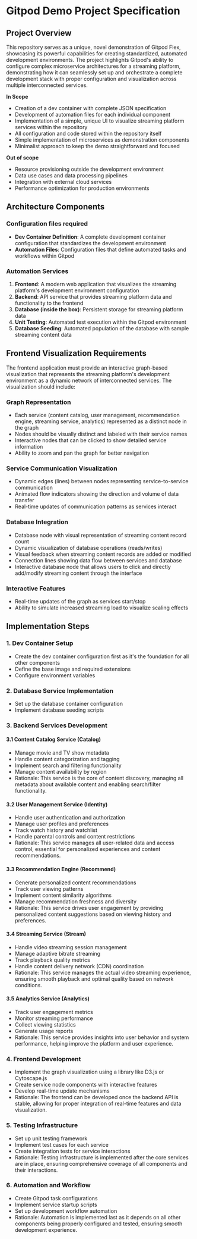 # Gitpod Demo Project Specification

## Project Overview

This repository serves as a unique, novel demonstration of Gitpod Flex, showcasing its powerful capabilities for creating standardized, automated development environments. The project highlights Gitpod's ability to configure complex microservice architectures for a streaming platform, demonstrating how it can seamlessly set up and orchestrate a complete development stack with proper configuration and visualization across multiple interconnected services.

**In Scope**
- Creation of a dev container with complete JSON specification
- Development of automation files for each individual component
- Implementation of a simple, unique UI to visualize streaming platform services within the repository
- All configuration and code stored within the repository itself
- Simple implementation of microservices as demonstration components
- Minimalist approach to keep the demo straightforward and focused

**Out of scope**
- Resource provisioning outside the development environment
- Data use cases and data processing pipelines
- Integration with external cloud services
- Performance optimization for production environments

## Architecture Components

### Configuration files required

- **Dev Container Definition**: A complete development container configuration that standardizes the development environment
- **Automation Files**: Configuration files that define automated tasks and workflows within Gitpod

### Automation Services

1. **Frontend**: A modern web application that visualizes the streaming platform's development environment configuration
2. **Backend**: API service that provides streaming platform data and functionality to the frontend
3. **Database (inside the box)**: Persistent storage for streaming platform data
4. **Unit Testing**: Automated test execution within the Gitpod environment
5. **Database Seeding**: Automated population of the database with sample streaming content data

## Frontend Visualization Requirements

The frontend application must provide an interactive graph-based visualization that represents the streaming platform's development environment as a dynamic network of interconnected services. The visualization should include:

### Graph Representation
- Each service (content catalog, user management, recommendation engine, streaming service, analytics) represented as a distinct node in the graph
- Nodes should be visually distinct and labeled with their service names
- Interactive nodes that can be clicked to show detailed service information
- Ability to zoom and pan the graph for better navigation

### Service Communication Visualization
- Dynamic edges (lines) between nodes representing service-to-service communication
- Animated flow indicators showing the direction and volume of data transfer
- Real-time updates of communication patterns as services interact

### Database Integration
- Database node with visual representation of streaming content record count
- Dynamic visualization of database operations (reads/writes)
- Visual feedback when streaming content records are added or modified
- Connection lines showing data flow between services and database
- Interactive database node that allows users to click and directly add/modify streaming content through the interface

### Interactive Features
- Real-time updates of the graph as services start/stop
- Ability to simulate increased streaming load to visualize scaling effects

## Implementation Steps

### 1. Dev Container Setup
- Create the dev container configuration first as it's the foundation for all other components
- Define the base image and required extensions
- Configure environment variables

### 2. Database Service Implementation
- Set up the database container configuration
- Implement database seeding scripts

### 3. Backend Services Development

#### 3.1 Content Catalog Service (Catalog)
- Manage movie and TV show metadata
- Handle content categorization and tagging
- Implement search and filtering functionality
- Manage content availability by region
- Rationale: This service is the core of content discovery, managing all metadata about available content and enabling search/filter functionality.

#### 3.2 User Management Service (Identity)
- Handle user authentication and authorization
- Manage user profiles and preferences
- Track watch history and watchlist
- Handle parental controls and content restrictions
- Rationale: This service manages all user-related data and access control, essential for personalized experiences and content recommendations.

#### 3.3 Recommendation Engine (Recommend)
- Generate personalized content recommendations
- Track user viewing patterns
- Implement content similarity algorithms
- Manage recommendation freshness and diversity
- Rationale: This service drives user engagement by providing personalized content suggestions based on viewing history and preferences.

#### 3.4 Streaming Service (Stream)
- Handle video streaming session management
- Manage adaptive bitrate streaming
- Track playback quality metrics
- Handle content delivery network (CDN) coordination
- Rationale: This service manages the actual video streaming experience, ensuring smooth playback and optimal quality based on network conditions.

#### 3.5 Analytics Service (Analytics)
- Track user engagement metrics
- Monitor streaming performance
- Collect viewing statistics
- Generate usage reports
- Rationale: This service provides insights into user behavior and system performance, helping improve the platform and user experience.

### 4. Frontend Development
- Implement the graph visualization using a library like D3.js or Cytoscape.js
- Create service node components with interactive features
- Develop real-time update mechanisms
- Rationale: The frontend can be developed once the backend API is stable, allowing for proper integration of real-time features and data visualization.

### 5. Testing Infrastructure
- Set up unit testing framework
- Implement test cases for each service
- Create integration tests for service interactions
- Rationale: Testing infrastructure is implemented after the core services are in place, ensuring comprehensive coverage of all components and their interactions.

### 6. Automation and Workflow
- Create Gitpod task configurations
- Implement service startup scripts
- Set up development workflow automation
- Rationale: Automation is implemented last as it depends on all other components being properly configured and tested, ensuring smooth development experience.